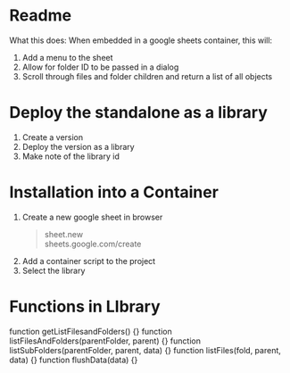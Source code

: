 # Readme
 What this does: When embedded in a google sheets container, this will:
 1. Add a menu to the sheet
 2. Allow for folder ID to be passed in a dialog
 3. Scroll through files and folder children and return a list of all objects

# Deploy the standalone as a library
 1. Create a version
 2. Deploy the version as a library
 3. Make note of the library id

# Installation into a Container
 1. Create a new google sheet in browser
    > sheet.new  
    > sheets.google.com/create
 2. Add a container script to the project
 3. Select the library



# Functions in LIbrary
function getListFilesandFolders() {}
function listFilesAndFolders(parentFolder, parent) {}
function listSubFolders(parentFolder, parent, data) {}
function listFiles(fold, parent, data) {}
function flushData(data) {}